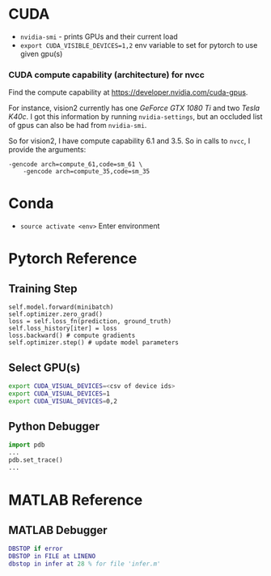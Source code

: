 # CUDA

- `nvidia-smi` - prints GPUs and their current load
- `export CUDA_VISIBLE_DEVICES=1,2` env variable to set for pytorch to use given gpu(s)

### CUDA compute capability (architecture) for nvcc

Find the compute capability at https://developer.nvidia.com/cuda-gpus.

For instance, vision2 currently has one *GeForce GTX 1080 Ti* and two *Tesla K40c*. I got this information by running `nvidia-settings`, but an occluded list of gpus can also be had from `nvidia-smi`.

So for vision2, I have compute capability 6.1 and 3.5. So in calls to `nvcc`, I provide the arguments:
```
-gencode arch=compute_61,code=sm_61 \
	-gencode arch=compute_35,code=sm_35
```

# Conda

- `source activate <env>` Enter environment

# Pytorch Reference

## Training Step

```
self.model.forward(minibatch)
self.optimizer.zero_grad()
loss = self.loss_fn(prediction, ground_truth)
self.loss_history[iter] = loss
loss.backward() # compute gradients
self.optimizer.step() # update model parameters
```

## Select GPU(s)

```bash
export CUDA_VISUAL_DEVICES=<csv of device ids>
export CUDA_VISUAL_DEVICES=1
export CUDA_VISUAL_DEVICES=0,2
```

## Python Debugger

```python
import pdb
...
pdb.set_trace()
...
```

# MATLAB Reference

## MATLAB Debugger

```matlab
DBSTOP if error
DBSTOP in FILE at LINENO
dbstop in infer at 28 % for file 'infer.m'
```
<!--stackedit_data:
eyJoaXN0b3J5IjpbLTEzMDE3MjYxNSwtMTU5MTkwNDQ0LC0yNz
M1ODg3MzAsOTIwMDYyMjUwLDk2OTI4MTE3OSwtMTA4NzE1MDE2
OF19
-->